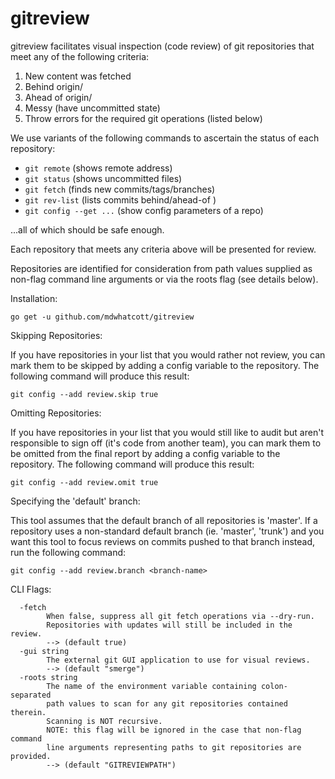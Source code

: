 # gitreview

gitreview facilitates visual inspection (code review) of git
repositories that meet any of the following criteria:

1. New content was fetched
2. Behind origin/<default-branch>
3. Ahead of origin/<default-branch>
4. Messy (have uncommitted state)
5. Throw errors for the required git operations (listed below)

We use variants of the following commands to ascertain the
status of each repository:

- `git remote`           (shows remote address)
- `git status`           (shows uncommitted files)
- `git fetch`            (finds new commits/tags/branches)
- `git rev-list`         (lists commits behind/ahead-of <default-branch>)
- `git config --get ...` (show config parameters of a repo)

...all of which should be safe enough.

Each repository that meets any criteria above will be
presented for review.

Repositories are identified for consideration from path values
supplied as non-flag command line arguments or via the roots
flag (see details below).

Installation:

    go get -u github.com/mdwhatcott/gitreview


Skipping Repositories:

If you have repositories in your list that you would rather not review,
you can mark them to be skipped by adding a config variable to the
repository. The following command will produce this result:

    git config --add review.skip true


Omitting Repositories:

If you have repositories in your list that you would still like to audit
but aren't responsible to sign off (it's code from another team), you can
mark them to be omitted from the final report by adding a config variable
to the repository. The following command will produce this result:

    git config --add review.omit true


Specifying the 'default' branch:

This tool assumes that the default branch of all repositories is 'master'.
If a repository uses a non-standard default branch (ie. 'master', 'trunk')
and you want this tool to focus  reviews on commits pushed to that branch
instead, run the following command:

	git config --add review.branch <branch-name>


CLI Flags:


```
  -fetch
    	When false, suppress all git fetch operations via --dry-run.
    	Repositories with updates will still be included in the review.
    	--> (default true)
  -gui string
    	The external git GUI application to use for visual reviews.
    	--> (default "smerge")
  -roots string
    	The name of the environment variable containing colon-separated
    	path values to scan for any git repositories contained therein.
    	Scanning is NOT recursive.
    	NOTE: this flag will be ignored in the case that non-flag command
    	line arguments representing paths to git repositories are provided.
    	--> (default "GITREVIEWPATH")
```
